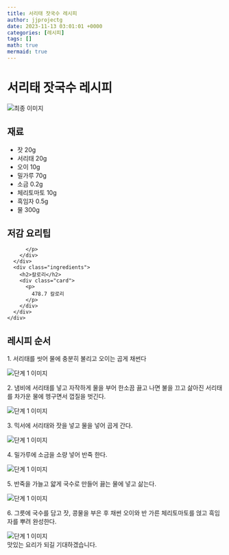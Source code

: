 ```yaml
---
title: 서리태 잣국수 레시피
author: jjprojectg
date: 2023-11-13 03:01:01 +0000
categories: [레시피]
tags: []
math: true
mermaid: true
---
```

<meta name="og:type" content="website"/>
<meta charset="UTF-8"/>
<div class="header">
  <h1>서리태 잣국수 레시피</h1>
</div>

<div class="container my-4">
  <div class="row">
    <div class="col-12 col-md-6">
      <div class="recipe-image">
        <img src="http://www.foodsafetykorea.go.kr/uploadimg/20141117/20141117053340_1416213220358.jpg" class="step-image" alt="최종 이미지"/>
      </div>
    </div>
    <div class="col-12 col-md-6">
      <div class="ingredients">
        <h2>재료</h2>
        <ul class="card">
          <li> 잣 20g </li>
          <li>  서리태 20g </li>
          <li>  오이 10g </li>
          <li>  밀가루 70g </li>
          <li>  소금 0.2g </li>
          <li>  체리토마토 10g </li>
          <li>  흑임자 0.5g </li>
          <li>  물 300g </li>
</ul>
      </div>
    </div>
    <div class="col-12 col-md-6">
      <div class="ingredients">
        <h2>저감 요리팁</h2>
        <div class="card"> 
          <p>
            
          </p>
        </div>
      </div>
      <div class="ingredients">
        <h2>칼로리</h2>
        <div class="card"> 
          <p>
            478.7 칼로리
          </p>
        </div>
      </div>
    </div>
  </div>

  <h2 class="my-4">레시피 순서</h2>
  <div class="card recipe-card">
    <div class="card-body recipe-step">
      <p class="card-text step-description">1. 서리태를 씻어 물에 충분히 불리고 오이는 곱게 채썬다</p>
      <img src="http://www.foodsafetykorea.go.kr/uploadimg/cook/789-1.jpg" alt="단계 1 이미지" class="step-image"/>
    </div>
  </div>
  <div class="card recipe-card">
    <div class="card-body recipe-step">
      <p class="card-text step-description">2. 냄비에 서리태를 넣고 자작하게 물을 부어 한소끔 끓고 나면 불을 끄고 삶아진 서리태를 차가운 물에 헹구면서 껍질을 벗긴다.</p>
      <img src="http://www.foodsafetykorea.go.kr/uploadimg/cook/789-2.jpg" alt="단계 1 이미지" class="step-image"/>
    </div>
  </div>
  <div class="card recipe-card">
    <div class="card-body recipe-step">
      <p class="card-text step-description">3. 믹서에 서리태와 잣을 넣고 물을 넣어 곱게 간다.</p>
      <img src="http://www.foodsafetykorea.go.kr/uploadimg/cook/789-3.jpg" alt="단계 1 이미지" class="step-image"/>
    </div>
  </div>
  <div class="card recipe-card">
    <div class="card-body recipe-step">
      <p class="card-text step-description">4. 밀가루에 소금을 소량 넣어 반죽 한다.</p>
      <img src="http://www.foodsafetykorea.go.kr/uploadimg/cook/789-4.jpg" alt="단계 1 이미지" class="step-image"/>
    </div>
  </div>
  <div class="card recipe-card">
    <div class="card-body recipe-step">
      <p class="card-text step-description">5. 반죽을 가늘고 얇게 국수로 만들어 끓는 물에 넣고 삶는다.</p>
      <img src="http://www.foodsafetykorea.go.kr/uploadimg/cook/789-5.jpg" alt="단계 1 이미지" class="step-image"/>
    </div>
  </div>
  <div class="card recipe-card">
    <div class="card-body recipe-step">
      <p class="card-text step-description">6. 그릇에 국수를 담고 잣, 콩물을 부은 후 채썬 오이와 반 가른 체리토마토를 얹고 흑임자를 뿌려 완성한다.</p>
      <img src="http://www.foodsafetykorea.go.kr/uploadimg/cook/789-6.jpg" alt="단계 1 이미지" class="step-image"/>
    </div>
  </div>

</div>
맛있는 요리가 되길 기대하겠습니다.
